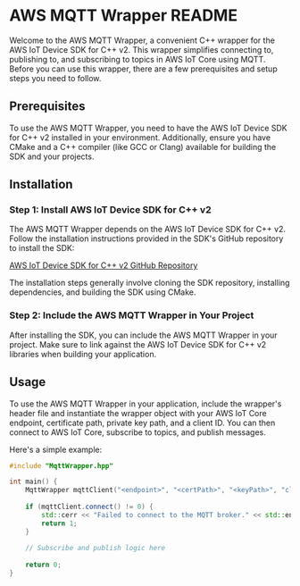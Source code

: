 # AWS MQTT Wrapper README

Welcome to the AWS MQTT Wrapper, a convenient C++ wrapper for the AWS IoT Device SDK for C++ v2. This wrapper simplifies connecting to, publishing to, and subscribing to topics in AWS IoT Core using MQTT. Before you can use this wrapper, there are a few prerequisites and setup steps you need to follow.

## Prerequisites

To use the AWS MQTT Wrapper, you need to have the AWS IoT Device SDK for C++ v2 installed in your environment. Additionally, ensure you have CMake and a C++ compiler (like GCC or Clang) available for building the SDK and your projects.

## Installation

### Step 1: Install AWS IoT Device SDK for C++ v2

The AWS MQTT Wrapper depends on the AWS IoT Device SDK for C++ v2. Follow the installation instructions provided in the SDK's GitHub repository to install the SDK:

[AWS IoT Device SDK for C++ v2 GitHub Repository](https://github.com/aws/aws-iot-device-sdk-cpp-v2/tree/main)

The installation steps generally involve cloning the SDK repository, installing dependencies, and building the SDK using CMake.

### Step 2: Include the AWS MQTT Wrapper in Your Project

After installing the SDK, you can include the AWS MQTT Wrapper in your project. Make sure to link against the AWS IoT Device SDK for C++ v2 libraries when building your application.

## Usage

To use the AWS MQTT Wrapper in your application, include the wrapper's header file and instantiate the wrapper object with your AWS IoT Core endpoint, certificate path, private key path, and a client ID. You can then connect to AWS IoT Core, subscribe to topics, and publish messages.

Here's a simple example:

```cpp
#include "MqttWrapper.hpp"

int main() {
    MqttWrapper mqttClient("<endpoint>", "<certPath>", "<keyPath>", "clientId");
    
    if (mqttClient.connect() != 0) {
        std::cerr << "Failed to connect to the MQTT broker." << std::endl;
        return 1;
    }
    
    // Subscribe and publish logic here
    
    return 0;
}